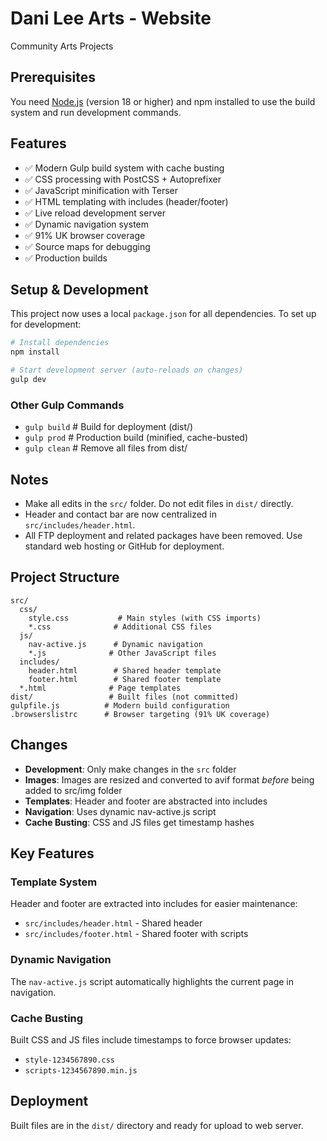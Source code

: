 # Dani Lee Arts - Website

Community Arts Projects

## Prerequisites
You need [Node.js](https://nodejs.org/) (version 18 or higher) and npm installed to use the build system and run development commands.

## Features
- ✅ Modern Gulp build system with cache busting
- ✅ CSS processing with PostCSS + Autoprefixer  
- ✅ JavaScript minification with Terser
- ✅ HTML templating with includes (header/footer)
- ✅ Live reload development server
- ✅ Dynamic navigation system
- ✅ 91% UK browser coverage
- ✅ Source maps for debugging
- ✅ Production builds

## Setup & Development

This project now uses a local `package.json` for all dependencies. To set up for development:

```powershell
# Install dependencies
npm install

# Start development server (auto-reloads on changes)
gulp dev
```

### Other Gulp Commands
- `gulp build`   # Build for deployment (dist/)
- `gulp prod`    # Production build (minified, cache-busted)
- `gulp clean`   # Remove all files from dist/

## Notes
- Make all edits in the `src/` folder. Do not edit files in `dist/` directly.
- Header and contact bar are now centralized in `src/includes/header.html`.
- All FTP deployment and related packages have been removed. Use standard web hosting or GitHub for deployment.

## Project Structure
```
src/
  css/
    style.css           # Main styles (with CSS imports)
    *.css              # Additional CSS files
  js/
    nav-active.js      # Dynamic navigation
    *.js              # Other JavaScript files
  includes/
    header.html        # Shared header template
    footer.html        # Shared footer template
  *.html              # Page templates
dist/                 # Built files (not committed)
gulpfile.js          # Modern build configuration
.browserslistrc      # Browser targeting (91% UK coverage)
```

## Changes
- **Development**: Only make changes in the `src` folder
- **Images**: Images are resized and converted to avif format *before* being added to src/img folder
- **Templates**: Header and footer are abstracted into includes
- **Navigation**: Uses dynamic nav-active.js script
- **Cache Busting**: CSS and JS files get timestamp hashes

## Key Features

### Template System
Header and footer are extracted into includes for easier maintenance:
- `src/includes/header.html` - Shared header
- `src/includes/footer.html` - Shared footer with scripts

### Dynamic Navigation  
The `nav-active.js` script automatically highlights the current page in navigation.

### Cache Busting
Built CSS and JS files include timestamps to force browser updates:
- `style-1234567890.css`
- `scripts-1234567890.min.js`

## Deployment
Built files are in the `dist/` directory and ready for upload to web server.



